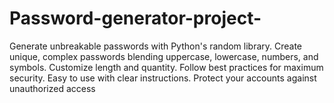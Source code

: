 # Password-generator-project-
Generate unbreakable passwords with Python's random library. Create unique, complex passwords blending uppercase, lowercase, numbers, and symbols. Customize length and quantity. Follow best practices for maximum security. Easy to use with clear instructions. Protect your accounts against unauthorized access
